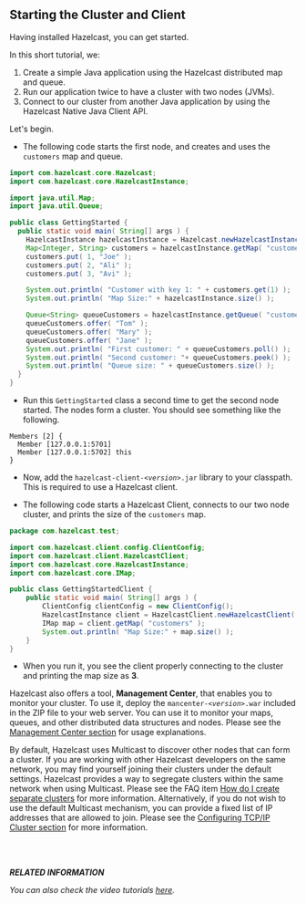 

## Starting the Cluster and Client


Having installed Hazelcast, you can get started. 

In this short tutorial, we:

1. Create a simple Java application using the Hazelcast distributed map and queue. 
2. Run our application twice to have a cluster with two nodes (JVMs). 
3. Connect to our cluster from another Java application by using the Hazelcast Native Java Client API.

Let's begin.


-	The following code starts the first node, and creates and uses the `customers` map and queue.

```java
import com.hazelcast.core.Hazelcast;
import com.hazelcast.core.HazelcastInstance;

import java.util.Map;
import java.util.Queue;

public class GettingStarted {
  public static void main( String[] args ) {
    HazelcastInstance hazelcastInstance = Hazelcast.newHazelcastInstance();
    Map<Integer, String> customers = hazelcastInstance.getMap( "customers" );
    customers.put( 1, "Joe" );
    customers.put( 2, "Ali" );
    customers.put( 3, "Avi" );

    System.out.println( "Customer with key 1: " + customers.get(1) );
    System.out.println( "Map Size:" + hazelcastInstance.size() );

    Queue<String> queueCustomers = hazelcastInstance.getQueue( "customers" );
    queueCustomers.offer( "Tom" );
    queueCustomers.offer( "Mary" );
    queueCustomers.offer( "Jane" );
    System.out.println( "First customer: " + queueCustomers.poll() );
    System.out.println( "Second customer: "+ queueCustomers.peek() );
    System.out.println( "Queue size: " + queueCustomers.size() );
  }
}
```

-   Run this `GettingStarted` class a second time to get the second node started. The nodes form a cluster. You should see something like the following.

```
Members [2] {
  Member [127.0.0.1:5701]
  Member [127.0.0.1:5702] this
}                              
```

-   Now, add the `hazelcast-client-`*`<version>`*`.jar` library to your classpath. This is required to use a Hazelcast client.

-   The following code starts a Hazelcast Client, connects to our two node cluster, and prints the size of the `customers` map.

```java    
package com.hazelcast.test;

import com.hazelcast.client.config.ClientConfig;
import com.hazelcast.client.HazelcastClient;
import com.hazelcast.core.HazelcastInstance;
import com.hazelcast.core.IMap;

public class GettingStartedClient {
    public static void main( String[] args ) {
        ClientConfig clientConfig = new ClientConfig();
        HazelcastInstance client = HazelcastClient.newHazelcastClient( clientConfig );
        IMap map = client.getMap( "customers" );
        System.out.println( "Map Size:" + map.size() );
    }
}
```
-   When you run it, you see the client properly connecting to the cluster and printing the map size as **3**.

Hazelcast also offers a tool, **Management Center**, that enables you to monitor your cluster. To use it, deploy the `mancenter-`*`<version>`*`.war` included in the ZIP file to your web server. You can use it to monitor your maps, queues, and other distributed data structures and nodes. Please see the [Management Center section](#management-center) for usage explanations.


By default, Hazelcast uses Multicast to discover other nodes that can form a cluster.  If you are working with other Hazelcast developers on the same network, you may find yourself joining their clusters under the default settings.  Hazelcast provides a way to segregate clusters within the same network when using Multicast. Please see the FAQ item [How do I create separate clusters](#how-do-i-create-separate-clusters) for more information.  Alternatively, if you do not wish to use the default Multicast mechanism, you can provide a fixed list of IP addresses that are allowed to join. Please see the [Configuring TCP/IP Cluster section](#network-configuration) for more information.

<br> </br>


***RELATED INFORMATION***

*You can also check the video tutorials [here](http://hazelcast.org/getting-started/).*

